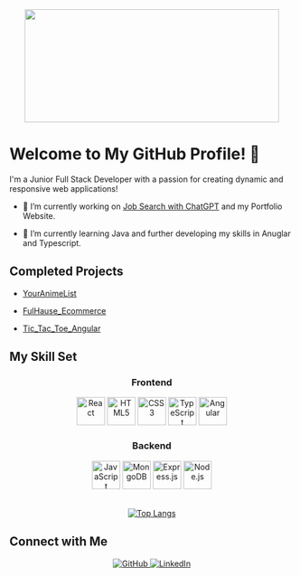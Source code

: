 <div align="center">
  <img src="https://media.tenor.com/UttC4AITYR4AAAAd/full-stack-developer.gif" align="center" style="width: 450px; height: 200px;" />
</div>

# Welcome to My GitHub Profile! 👋

I'm a Junior Full Stack Developer with a passion for creating dynamic and responsive web applications!

- 🔭 I’m currently working on [Job Search with ChatGPT](https://github.com/RobertsonBA1998/jobsearchwithchatgpt) and my Portfolio Website.

- 🌱 I’m currently learning Java and further developing my skills in Anuglar and Typescript.

## Completed Projects

- [YourAnimeList](https://github.com/RobertsonBA1998/YourAnimeList)

- [FulHause_Ecommerce](https://github.com/RobertsonBA1998/FulHause_Test)

- [Tic_Tac_Toe_Angular](https://github.com/RobertsonBA1998/Tic_Tac_Toe_Angular)


## My Skill Set

<div align="center"> 

### Frontend
<div align="center">
  <img src="https://profilinator.rishav.dev/skills-assets/react-original-wordmark.svg" alt="React" height="50" />
  <img src="https://profilinator.rishav.dev/skills-assets/html5-original-wordmark.svg" alt="HTML5" height="50" />
  <img src="https://profilinator.rishav.dev/skills-assets/css3-original-wordmark.svg" alt="CSS3" height="50" />
  <img src="https://profilinator.rishav.dev/skills-assets/typescript-original.svg" alt="TypeScript" height="50" />
  <img src="https://profilinator.rishav.dev/skills-assets/angularjs-original.svg" alt="Angular" height="50" />
</div>

### Backend
<div align="center">
  <img src="https://profilinator.rishav.dev/skills-assets/javascript-original.svg" alt="JavaScript" height="50" />
  <img src="https://profilinator.rishav.dev/skills-assets/mongodb-original-wordmark.svg" alt="MongoDB" height="50" />
  <img src="https://profilinator.rishav.dev/skills-assets/express-original-wordmark.svg" alt="Express.js" height="50" />
  <img src="https://profilinator.rishav.dev/skills-assets/nodejs-original-wordmark.svg" alt="Node.js" height="50" />
</div>

<br/>
 

[![Top Langs](https://github-readme-stats-git-masterrstaa-rickstaa.vercel.app/api/top-langs/?username=RobertsonBA1998&theme=dracula)](https://github.com/anuraghazra/github-readme-stats)

</div>


## Connect with Me

<div align="center">
  <a href="https://github.com/RobertsonBA1998" target="_blank">
    <img src="https://img.shields.io/badge/github-%2324292e.svg?&style=for-the-badge&logo=github&logoColor=white" alt="GitHub" />
  </a>
  <a href="https://www.linkedin.com/in/robertson-benitez-093395154/" target="_blank">
    <img src="https://img.shields.io/badge/linkedin-%231E77B5.svg?&style=for-the-badge&logo=linkedin&logoColor=white" alt="LinkedIn" />
  </a>
</div>


